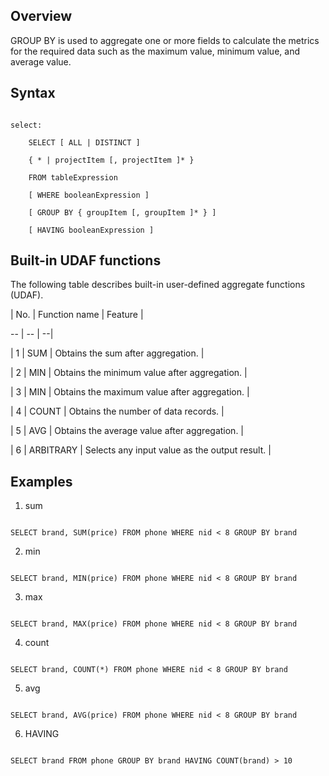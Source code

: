 ## Overview

GROUP BY is used to aggregate one or more fields to calculate the metrics for the required data such as the maximum value, minimum value, and average value.



## Syntax

```

select:

    SELECT [ ALL | DISTINCT ]

    { * | projectItem [, projectItem ]* }

    FROM tableExpression

    [ WHERE booleanExpression ]

    [ GROUP BY { groupItem [, groupItem ]* } ]

    [ HAVING booleanExpression ]

```



## Built-in UDAF functions

The following table describes built-in user-defined aggregate functions (UDAF).



| No. | Function name | Feature |

-- | -- | --|

| 1 | SUM | Obtains the sum after aggregation. |

| 2 | MIN | Obtains the minimum value after aggregation. |

| 3 | MIN | Obtains the maximum value after aggregation. |

| 4 | COUNT | Obtains the number of data records. |

| 5 | AVG | Obtains the average value after aggregation. |

| 6 | ARBITRARY | Selects any input value as the output result. |



## Examples

1. sum



```

SELECT brand, SUM(price) FROM phone WHERE nid < 8 GROUP BY brand

```



2. min



```

SELECT brand, MIN(price) FROM phone WHERE nid < 8 GROUP BY brand

```



3. max



```

SELECT brand, MAX(price) FROM phone WHERE nid < 8 GROUP BY brand

```



4. count



```

SELECT brand, COUNT(*) FROM phone WHERE nid < 8 GROUP BY brand

```



5. avg



```

SELECT brand, AVG(price) FROM phone WHERE nid < 8 GROUP BY brand

```



6. HAVING



```

SELECT brand FROM phone GROUP BY brand HAVING COUNT(brand) > 10

```
